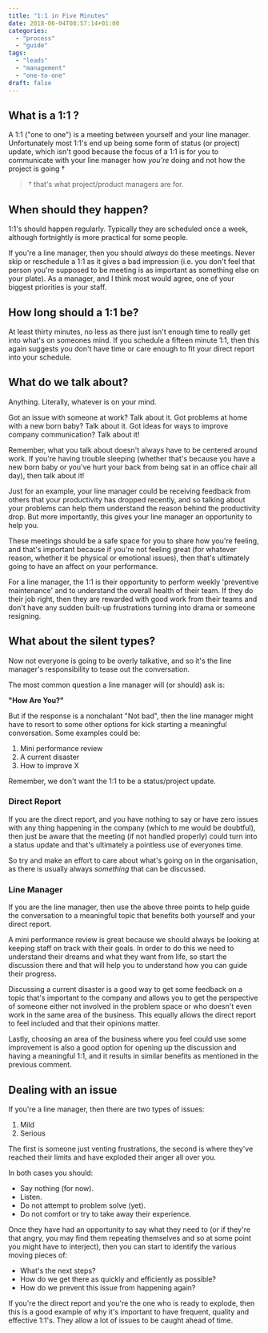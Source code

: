 ```yaml
---
title: "1:1 in Five Minutes"
date: 2018-06-04T08:57:14+01:00
categories:
  - "process"
  - "guide"
tags:
  - "leads"
  - "management"
  - "one-to-one"
draft: false
---
```


## What is a 1:1 ?

A 1:1 ("one to one") is a meeting between yourself and your line manager. Unfortunately most 1:1's end up being some form of status (or project) update, which isn't good because the focus of a 1:1 is for you to communicate with your line manager how _you're_ doing and not how the project is going † 

> † that's what project/product managers are for.

## When should they happen?

1:1's should happen regularly. Typically they are scheduled once a week, although fortnightly is more practical for some people.

If you're a line manager, then you should _always_ do these meetings. Never skip or reschedule a 1:1 as it gives a bad impression (i.e. you don't feel that person you're supposed to be meeting is as important as something else on your plate). As a manager, and I think most would agree, one of your biggest priorities is your staff.

## How long should a 1:1 be?

At least thirty minutes, no less as there just isn't enough time to really get into what's on someones mind. If you schedule a fifteen minute 1:1, then this again suggests you don't have time or care enough to fit your direct report into your schedule.

## What do we talk about?

Anything. Literally, whatever is on your mind.

Got an issue with someone at work? Talk about it. Got problems at home with a new born baby? Talk about it. Got ideas for ways to improve company communication? Talk about it!

Remember, what you talk about doesn't always have to be centered around work. If you're having trouble sleeping (whether that's because you have a new born baby or you've hurt your back from being sat in an office chair all day), then talk about it! 

Just for an example, your line manager could be receiving feedback from others that your productivity has dropped recently, and so talking about your problems can help them understand the reason behind the productivity drop. But more importantly, this gives your line manager an opportunity to help you.

These meetings should be a safe space for you to share how you're feeling, and that's important because if you're not feeling great (for whatever reason, whether it be physical or emotional issues), then that's ultimately going to have an affect on your performance.

For a line manager, the 1:1 is their opportunity to perform weekly 'preventive maintenance' and to understand the overall health of their team. If they do their job right, then they are rewarded with good work from their teams and don't have any sudden built-up frustrations turning into drama or someone resigning.

## What about the silent types?

Now not everyone is going to be overly talkative, and so it's the line manager's responsibility to tease out the conversation.

The most common question a line manager will (or should) ask is: 

**"How Are You?"**

But if the response is a nonchalant "Not bad", then the line manager might have to resort to some other options for kick starting a meaningful conversation. Some examples could be:

1. Mini performance review
2. A current disaster
3. How to improve X

Remember, we don't want the 1:1 to be a status/project update. 

### Direct Report

If you are the direct report, and you have nothing to say or have zero issues with any thing happening in the company (which to me would be doubtful), then just be aware that the meeting (if not handled properly) could turn into a status update and that's ultimately a pointless use of everyones time. 

So try and make an effort to care about what's going on in the organisation, as there is usually always _something_ that can be discussed.

### Line Manager

If you are the line manager, then use the above three points to help guide the conversation to a meaningful topic that benefits both yourself and your direct report. 

A mini performance review is great because we should always be looking at keeping staff on track with their goals. In order to do this we need to understand their dreams and what they want from life, so start the discussion there and that will help you to understand how you can guide their progress.

Discussing a current disaster is a good way to get some feedback on a topic that's important to the company and allows you to get the perspective of someone either not involved in the problem space or who doesn't even work in the same area of the business. This equally allows the direct report to feel included and that their opinions matter. 

Lastly, choosing an area of the business where you feel could use some improvement is also a good option for opening up the discussion and having a meaningful 1:1, and it results in similar benefits as mentioned in the previous comment.

## Dealing with an issue

If you're a line manager, then there are two types of issues:

1. Mild
2. Serious

The first is someone just venting frustrations, the second is where they've reached their limits and have exploded their anger all over you.

In both cases you should:

- Say nothing (for now).
- Listen.
- Do not attempt to problem solve (yet).
- Do not comfort or try to take away their experience.

Once they have had an opportunity to say what they need to (or if they're that angry, you may find them repeating themselves and so at some point you might have to interject), then you can start to identify the various moving pieces of:

- What's the next steps?
- How do we get there as quickly and efficiently as possible?
- How do we prevent this issue from happening again?

If you're the direct report and you're the one who is ready to explode, then this is a good example of why it's important to have frequent, quality and effective 1:1's. They allow a lot of issues to be caught ahead of time.
